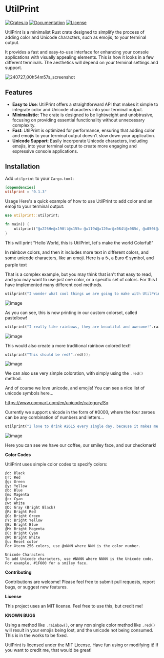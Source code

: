 # UtilPrint

[![Crates.io](https://img.shields.io/crates/v/utilprint.svg)](https://crates.io/crates/utilprint)
[![Documentation](https://docs.rs/utilprint/badge.svg)](https://docs.rs/utilprint)
[![License](https://img.shields.io/crates/l/utilprint.svg)](https://github.com/coffee-nerd/utilprint/blob/main/LICENSE)

UtilPrint is a minimalist Rust crate designed to simplify the process of adding color and Unicode characters, such as emojis, to your terminal output.

It provides a fast and easy-to-use interface for enhancing your console applications with visually appealing elements.
This is how it looks in a few different terminals. The aesthetics will depend on your terminal settings and support.

![240727_00h54m57s_screenshot](https://github.com/user-attachments/assets/a9704b4b-9a14-44d8-a676-152171b9a092)

## Features

- **Easy to Use**: UtilPrint offers a straightforward API that makes it simple to integrate color and Unicode characters into your terminal output.
- **Minimalistic**: The crate is designed to be lightweight and unobtrusive, focusing on providing essential functionality without unnecessary complexity.
- **Fast**: UtilPrint is optimized for performance, ensuring that adding color and emojis to your terminal output doesn't slow down your application.
- **Unicode Support**: Easily incorporate Unicode characters, including emojis, into your terminal output to create more engaging and expressive console applications.

## Installation

Add `utilprint` to your `Cargo.toml`:

```toml
[dependencies]
utilprint = "0.1.3"
```

Usage
Here's a quick example of how to use UtilPrint to add color and an emoji to your terminal output:

```rust
use utilprint::utilprint;

fn main() {
    utilprint("@x226He@x190ll@x155o @x119W@x120or@x084l@x085d, @x050t@x051his @x045is@x075 U@x069t@x105il@x099P@x135ri@x165nt@x201, let@x200's m@x205ake t@x204he@x210 w@x209or@x215ld co@x220lorf@x226ul!@w Here is a #2615, @ua Euro #20AC @Rs@ry@Rm@rb@Ro@rl@u, @Mand p@mu@Mr@mp@Ml@me @Mt@me@Mx@mt");
}
```

This will print "Hello World, this is UtilPrint, let's make the world Colorful!"

In rainbow colors, and then it includes more text in different colors, and some unicode characters, like an emoji.
Here is a ☕, a Euro € symbol, and purple text

That is a complex example, but you may think that isn't that easy to read, and you may want to use just one color, or a specific set of colors.
For this I have implemented many different cool methods. 

```rust
utilprint("I wonder what cool things we are going to make with UtilPrint?!".pastelbow());
```
![image](https://github.com/user-attachments/assets/4c7159fd-1c73-43f2-8fbe-93856bc283de)

As you can see, this is now printing in our custom colorset, called pastelbow!

```rust
utilprint("I really like rainbows, they are beautiful and awesome!".rainbow());
```
![image](https://github.com/user-attachments/assets/07efc9c4-4c39-4160-837d-de866642dcaa)

This would also create a more traditional rainbow colored text!

```rust
utilprint("This should be red!".red());
```
![image](https://github.com/user-attachments/assets/da242adc-15e0-4ccb-bdd3-c5c4fbe30506)

We can also use very simple coloration, with simply using the `.red()` method.

And of course we love unicode, and emojis! 
You can see a nice list of unicode symbols here... 

https://www.compart.com/en/unicode/category/So

Currently we support unicode in the form of #0000, where the four zeroes can be any combination of numbers and letters...

```rust
utilprint("I love to drink #2615 every single day, because it makes me #263A #2705");
```
![image](https://github.com/user-attachments/assets/e92a9b13-a1f2-480f-8d98-64d0c89aaa38)

Here you can see we have our coffee, our smiley face, and our checkmark! 

**Color Codes**

UtilPrint uses simple color codes to specify colors:

```
@d: Black
@r: Red
@g: Green
@y: Yellow
@b: Blue
@m: Magenta
@c: Cyan
@w: White
@D: Gray (Bright Black)
@R: Bright Red
@G: Bright Green
@Y: Bright Yellow
@B: Bright Blue
@M: Bright Magenta
@C: Bright Cyan
@W: Bright White
@u: Reset color
For Xterm 256 colors, use @xNNN where NNN is the color number.

Unicode Characters
To add Unicode characters, use #NNNN where NNNN is the Unicode code. For example, #1F600 for a smiley face.
```

**Contributing**

Contributions are welcome! Please feel free to submit pull requests, report bugs, or suggest new features.

**License**

This project uses an MIT license. Feel free to use this, but credit me!

**KNOWN BUGS** 

Using a method like `.rainbow()`, or any non single color method like `.red()` will result in your emojis being lost, and the unicode
not being consumed. This is in the works to be fixed.

UtilPrint is licensed under the MIT License. Have fun using or modifying it! If you want to credit me, that would be great!
